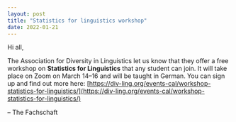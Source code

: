 ```yaml
---
layout: post
title: "Statistics for linguistics workshop"
date: 2022-01-21
---
```


Hi all,

The Association for Diversity in Linguistics let us know that they offer a free workshop on **Statistics for Linguistics** that any student can join.
It will take place on Zoom on March 14–16 and will be taught in German.
You can sign up and find out more here: [https://div-ling.org/events-cal/workshop-statistics-for-linguistics/](https://div-ling.org/events-cal/workshop-statistics-for-linguistics/)

– The Fachschaft
